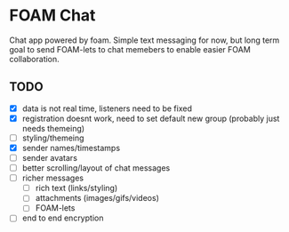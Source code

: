 # FOAM Chat

Chat app powered by foam.  Simple text messaging for now, but long term goal to send FOAM-lets to chat memebers to enable easier FOAM collaboration.


## TODO

- [x] data is not real time, listeners need to be fixed
- [x] registration doesnt work, need to set default new group (probably just needs themeing)
- [ ] styling/themeing
- [x] sender names/timestamps
- [ ] sender avatars
- [ ] better scrolling/layout of chat messages
- [ ] richer messages
  - [ ] rich text (links/styling)
  - [ ] attachments (images/gifs/videos)
  - [ ] FOAM-lets
- [ ] end to end encryption
